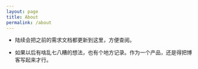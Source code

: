 ```yaml
---
layout: page
title: About
permalink: /about
---
```


* 陆续会把之前的需求文档都更新到这里，方便查阅。

* 如果以后有啥乱七八糟的想法，也有个地方记录。作为一个产品，还是得把博客写起来才行。

